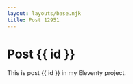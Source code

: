 ```yaml
---
layout: layouts/base.njk
title: Post 12951
---
```


# Post {{ id }}

This is post {{ id }} in my Eleventy project.
